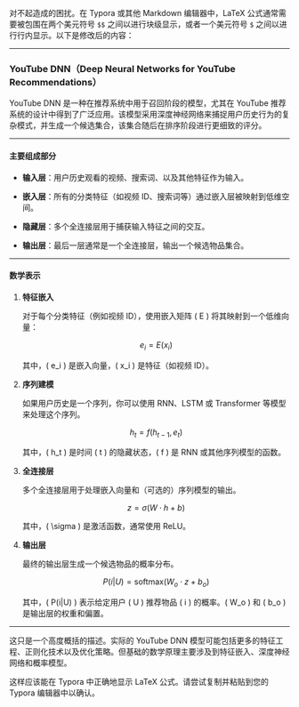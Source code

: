 对不起造成的困扰。在 Typora 或其他 Markdown 编辑器中，LaTeX 公式通常需要被包围在两个美元符号 `$$` 之间以进行块级显示，或者一个美元符号 `$` 之间以进行行内显示。以下是修改后的内容：

---

### YouTube DNN（Deep Neural Networks for YouTube Recommendations）

YouTube DNN 是一种在推荐系统中用于召回阶段的模型，尤其在 YouTube 推荐系统的设计中得到了广泛应用。该模型采用深度神经网络来捕捉用户历史行为的复杂模式，并生成一个候选集合，该集合随后在排序阶段进行更细致的评分。

---

#### 主要组成部分

- **输入层**：用户历史观看的视频、搜索词、以及其他特征作为输入。

- **嵌入层**：所有的分类特征（如视频 ID、搜索词等）通过嵌入层被映射到低维空间。

- **隐藏层**：多个全连接层用于捕获输入特征之间的交互。

- **输出层**：最后一层通常是一个全连接层，输出一个候选物品集合。

---

#### 数学表示

1. **特征嵌入**

    对于每个分类特征（例如视频 ID），使用嵌入矩阵 \( E \) 将其映射到一个低维向量：

    $$
    e_i = E(x_i)
    $$

    其中，\( e_i \) 是嵌入向量，\( x_i \) 是特征（如视频 ID）。

2. **序列建模**

    如果用户历史是一个序列，你可以使用 RNN、LSTM 或 Transformer 等模型来处理这个序列。

    $$
    h_t = f(h_{t-1}, e_t)
    $$

    其中，\( h_t \) 是时间 \( t \) 的隐藏状态，\( f \) 是 RNN 或其他序列模型的函数。

3. **全连接层**

    多个全连接层用于处理嵌入向量和（可选的）序列模型的输出。

    $$
    z = \sigma(W \cdot h + b)
    $$

    其中，\( \sigma \) 是激活函数，通常使用 ReLU。

4. **输出层**

    最终的输出层生成一个候选物品的概率分布。

    $$
    P(i|U) = \text{softmax}(W_o \cdot z + b_o)
    $$

    其中，\( P(i|U) \) 表示给定用户 \( U \) 推荐物品 \( i \) 的概率。\( W_o \) 和 \( b_o \) 是输出层的权重和偏置。

---

这只是一个高度概括的描述。实际的 YouTube DNN 模型可能包括更多的特征工程、正则化技术以及优化策略。但基础的数学原理主要涉及到特征嵌入、深度神经网络和概率模型。

这样应该能在 Typora 中正确地显示 LaTeX 公式。请尝试复制并粘贴到您的 Typora 编辑器中以确认。